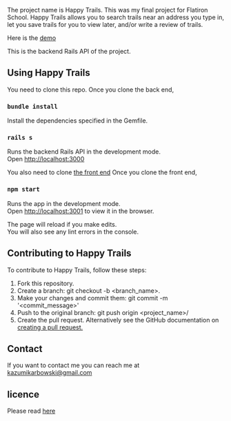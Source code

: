 The project name is Happy Trails. This was my final project for Flatiron School.
Happy Trails allows you to search trails near an address you type in, let you save trails for you to view later, and/or write a review of trails.

Here is the [demo](https://happytrails.surge.sh/) 

This is the backend Rails API of the project.

## Using Happy Trails

You need to clone this repo.
Once you clone the back end,

### `bundle install`

Install the dependencies specified in the Gemfile.

### `rails s`

Runs the backend Rails API in the development mode.<br>
Open [http://localhost:3000](http://localhost:3000)

You also need to clone [the front end](https://github.com/codingmamakaz/happytrails-frontend)
Once you clone the front end,
### `npm start`

Runs the app in the development mode.<br>
Open [http://localhost:3001](http://localhost:3001) to view it in the browser.

The page will reload if you make edits.<br>
You will also see any lint errors in the console.


## Contributing to Happy Trails

To contribute to Happy Trails, follow these steps:

1. Fork this repository.
2. Create a branch: git checkout -b <branch_name>.
3. Make your changes and commit them: git commit -m '<commit_message>'
4. Push to the original branch: git push origin <project_name>/<location>
5. Create the pull request.
  Alternatively see the GitHub documentation on [creating a pull request.](https://help.github.com/en/github/collaborating-with-issues-and-pull-requests/creating-a-pull-request)
  
## Contact
If you want to contact me you can reach me at kazumikarbowski@gmail.com

## licence 
Please read [here](https://opensource.org/licenses/MIT)
